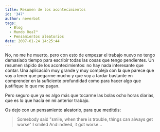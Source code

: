 ```yaml
---
title: Resumen de los acontecimientos
id: '347'
author: neverbot
tags:
  - Blog
  - Mundo Real™
  - Pensamientos aleatorios
date: 2007-01-24 14:25:44
---
```


No, no me he muerto, pero con esto de empezar el trabajo nuevo no tengo demasiado tiempo para escribir todas las cosas que tengo pendientes. Un resumen rápido de los acontecimientos: no hay nada interesante que contar. Una aplicación muy grande y muy compleja con la que parece que voy a tener que pegarme mucho y que voy a tardar bastante en comprender en la suficiente profundidad como para hacer algo que justifique lo que me pagan.

Pero seguro que ya es algo más que tocarme las bolas ocho horas diarias, que es lo que hacía en mi anterior trabajo.

Os dejo con un pensamiento aleatorio, para que meditéis:

> Somebody said "smile, when there is trouble, things can always get worse" I smiled And indeed, it got worse...